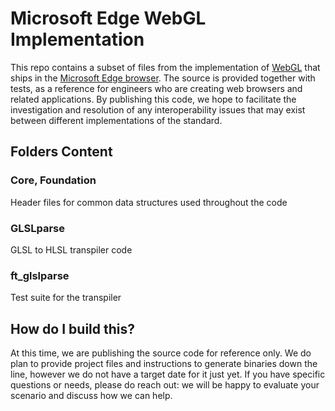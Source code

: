 # Microsoft Edge WebGL Implementation
This repo contains a subset of files from the implementation of [WebGL](https://www.khronos.org/webgl/) that ships in the [Microsoft Edge browser](https://www.microsoft.com/en-us/windows/microsoft-edge). 
The source is provided together with tests, as a reference for engineers who are creating web browsers and related applications. 
By publishing this code, we hope to facilitate the investigation and resolution of any interoperability issues that may exist between different implementations of the standard.

## Folders Content
### Core, Foundation
Header files for common data structures used throughout the code

### GLSLparse
GLSL to HLSL transpiler code 

### ft_glslparse
Test suite for the transpiler

## How do I build this?
At this time, we are publishing the source code for reference only. We do plan to provide project files and instructions to generate binaries down the line, 
however we do not have a target date for it just yet. If you have specific questions or needs, please do reach out: we will be happy to evaluate your scenario and discuss how we can help.     
